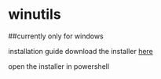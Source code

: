 # winutils

##currently only for windows

installation guide
download the installer [here](https://raw.githubusercontent.com/BLUEAMETHYST-Studios/winutils/main/installer.ps1)

open the installer in powershell
